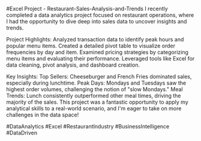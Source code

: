 #Excel Project - Restaurant-Sales-Analysis-and-Trends
I recently completed a data analytics project focused on restaurant operations, where I had the opportunity to dive deep into sales data to uncover insights and trends.

Project Highlights:
Analyzed transaction data to identify peak hours and popular menu items.
Created a detailed pivot table to visualize order frequencies by day and item.
Examined pricing strategies by categorizing menu items and evaluating their performance.
Leveraged tools like Excel for data cleaning, pivot analysis, and dashboard creation.

Key Insights:
Top Sellers: Cheeseburger and French Fries dominated sales, especially during lunchtime.
Peak Days: Mondays and Tuesdays saw the highest order volumes, challenging the notion of "slow Mondays."
Meal Trends: Lunch consistently outperformed other meal times, driving the majority of the sales.
This project was a fantastic opportunity to apply my analytical skills to a real-world scenario, and I'm eager to take on more challenges in the data space!

#DataAnalytics #Excel #RestaurantIndustry #BusinessIntelligence #DataDriven





